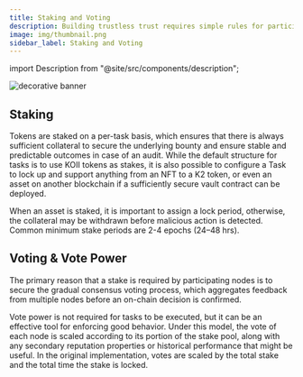 ```yaml
---
title: Staking and Voting
description: Building trustless trust requires simple rules for participation.
image: img/thumbnail.png
sidebar_label: Staking and Voting
---
```


import Description from "@site/src/components/description";

![decorative banner](/img/concepts/tasks/staking-and-voting.svg)

<Description
  text="Building trustless trust requires simple rules for participation."
/>

## Staking

Tokens are staked on a per-task basis, which ensures that there is always sufficient collateral to secure the underlying bounty and ensure stable and predictable outcomes in case of an audit. While the default structure for tasks is to use KOII tokens as stakes, it is also possible to configure a Task to lock up and support anything from an NFT to a K2 token, or even an asset on another blockchain if a sufficiently secure vault contract can be deployed.

When an asset is staked, it is important to assign a lock period, otherwise, the collateral may be withdrawn before malicious action is detected. Common minimum stake periods are 2-4 epochs (24–48 hrs).

## Voting & Vote Power

The primary reason that a stake is required by participating nodes is to secure the gradual consensus voting process, which aggregates feedback from multiple nodes before an on-chain decision is confirmed.

Vote power is not required for tasks to be executed, but it can be an effective tool for enforcing good behavior. Under this model, the vote of each node is scaled according to its portion of the stake pool, along with any secondary reputation properties or historical performance that might be useful. In the original implementation, votes are scaled by the total stake and the total time the stake is locked.
